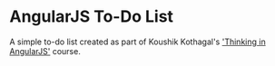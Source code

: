 # AngularJS To-Do List

A simple to-do list created as part of Koushik Kothagal's ['Thinking in AngularJS'](https://javabrains.io/courses/angularjs_thinking1/) course.
